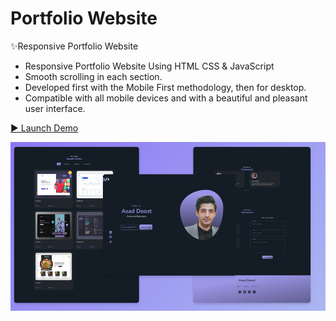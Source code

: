  # Portfolio Website

✨Responsive Portfolio Website
- Responsive Portfolio Website Using HTML CSS & JavaScript
- Smooth scrolling in each section.
- Developed first with the Mobile First methodology, then for desktop.
- Compatible with all mobile devices and with a beautiful and pleasant user interface.

[▶️ Launch Demo](https://asaddoost.github.io/My-portfolio/)

![preview img](/preview.jpg)

